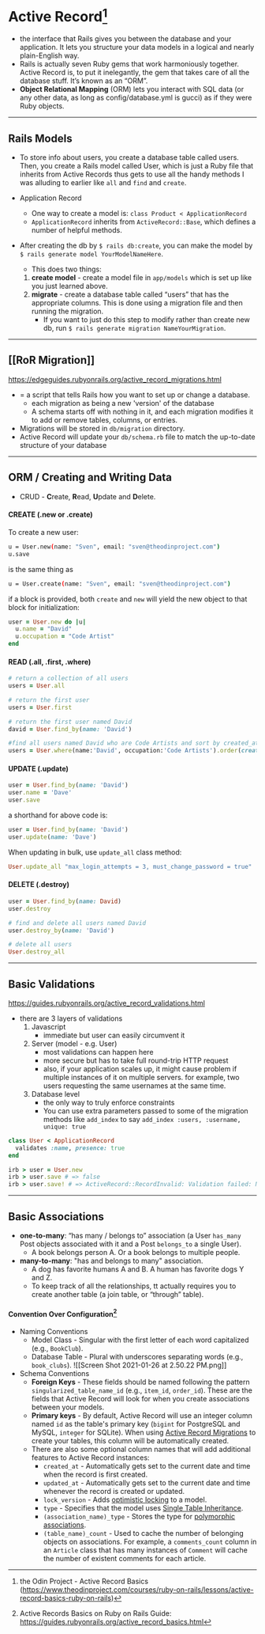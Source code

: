 # Active Record[^1]
- the interface that Rails gives you between the database and your application. It lets you structure your data models in a logical and nearly plain-English way.
- Rails is actually seven Ruby gems that work harmoniously together. Active Record is, to put it inelegantly, the gem that takes care of all the database stuff. It’s known as an “ORM”. 
- **Object Relational Mapping** (ORM) lets you interact with SQL data (or any other data, as long as config/database.yml is gucci) as if they were Ruby objects.
<hr>


## Rails Models
- To store info about users, you create a database table called users. Then, you create a Rails model called User, which is just a Ruby file that inherits from Active Records  thus gets to use all the handy methods I was alluding to earlier like `all` and `find` and `create`.

- Application Record
	- One way to create a model is: 
			```
			class Product < ApplicationRecord
			```
	- `ApplicationRecord` inherits from `ActiveRecord::Base`, which defines a number of helpful methods.
		

- After creating the db by `$ rails db:create`, you can make the model by `$ rails generate model YourModelNameHere`.
	- This does two things: 
	1.  **create model** - create a model file in `app/models` which is set up like you just learned above.
	2.  **migrate** - create a database table called “users” that has the appropriate columns. This is done using a migration file and then running the migration.
		- If you want to just do this step to modify rather than create new db, run `$ rails generate migration NameYourMigration`.

<hr>

## [[RoR Migration]]
https://edgeguides.rubyonrails.org/active_record_migrations.html
- = a script that tells Rails how you want to set up or change a database.
	- each migration as being a new 'version' of the database
	- A schema starts off with nothing in it, and each migration modifies it to add or remove tables, columns, or entries.
- Migrations will be stored in `db/migration` directory.
- Active Record will update your `db/schema.rb` file to match the up-to-date structure of your database

<hr>

## ORM / Creating and Writing Data
- CRUD - **C**reate, **R**ead, **U**pdate and **D**elete.

#### CREATE (.new or .create)

To create a new user:

```bash
u = User.new(name: "Sven", email: "sven@theodinproject.com")
u.save
```
is the same thing as

```bash
u = User.create(name: "Sven", email: "sven@theodinproject.com")
```

if a block is provided, both `create` and `new` will yield the new object to that block for initialization:
```ruby
user = User.new do |u|
  u.name = "David"
  u.occupation = "Code Artist"
end
```

#### READ (.all, .first, .where)
```ruby
# return a collection of all users
users = User.all
```
```ruby
# return the first user
users = User.first
```
```ruby
# return the first user named David
david = User.find_by(name: 'David')
```
```ruby
#find all users named David who are Code Artists and sort by created_at in reverse chronological order
users = User.where(name:'David', occupation:'Code Artists').order(created_at: :desc)
```

#### UPDATE (.update)
```ruby
user = User.find_by(name: 'David')
user.name = 'Dave'
user.save
```
a shorthand for above code is:
```ruby
user = User.find_by(name: 'David')
user.update(name: 'Dave')
```
When updating in bulk, use `update_all` class method:
```ruby
User.update_all "max_login_attempts = 3, must_change_password = true"
```

#### DELETE (.destroy)
```ruby
user = User.find_by(name: David)
user.destroy
```
```ruby
# find and delete all users named David
user.destroy_by(name: 'David')

# delete all users
User.destroy_all
```

<hr>

## Basic Validations
https://guides.rubyonrails.org/active_record_validations.html

- there are 3 layers of validations
	1. Javascript
		- immediate but user can easily circumvent it
	2. Server (model - e.g. User)
		- most validations can happen here
		- more secure but has to take full round-trip HTTP request
		- also, if your application scales up, it might cause problem if multiple instances of it on multiple servers. for example, two users requesting the same usernames at the same time.
	3. Database level
		- the only way to truly enforce constraints
		- You can use extra parameters passed to some of the migration methods like `add_index` to say `add_index :users, :username, unique: true`

```ruby
class User < ApplicationRecord
  validates :name, presence: true
end
```

```ruby
irb > user = User.new
irb > user.save # => false
irb > user.save! # => ActiveRecord::RecordInvalid: Validation failed: Name can't be blank
```

<hr>

## Basic Associations

- **one-to-many**: “has many / belongs to” association (a User `has_many` Post objects associated with it and a Post `belongs_to` a single User).
	- A book belongs person A. Or a book belongs to multiple people.
- **many-to-many**: "has and belongs to many" association.
	- A dog has favorite humans A and B. A human has favorite dogs Y and Z.
	- To keep track of all the relationships, tt actually requires you to create another table (a join table, or “through” table).

#### Convention Over Configuration[^2]
- Naming Conventions
	-   Model Class - Singular with the first letter of each word capitalized (e.g., `BookClub`).
	-   Database Table - Plural with underscores separating words (e.g., `book_clubs`).
	![[Screen Shot 2021-01-26 at 2.50.22 PM.png]]
-   Schema Conventions
	-   **Foreign Keys** -    These fields should be named following the pattern `singularized_table_name_id` (e.g., `item_id`, `order_id`). These are the fields that Active Record will look for when you create associations between your models.
	-   **Primary keys** \- By default, Active Record will use an integer column named `id` as the table's primary key (`bigint` for PostgreSQL and MySQL, `integer` for SQLite). When using [Active Record Migrations](https://guides.rubyonrails.org/active_record_migrations.html) to create your tables, this column will be automatically created.
	-   There are also some optional column names that will add additional features to Active Record instances:
		-   `created_at` \- Automatically gets set to the current date and time when the record is first created.
		-   `updated_at` \- Automatically gets set to the current date and time whenever the record is created or updated.
		-   `lock_version` \- Adds [optimistic locking](https://api.rubyonrails.org/v6.1.1/classes/ActiveRecord/Locking.html) to a model.
		-   `type` \- Specifies that the model uses [Single Table Inheritance](https://api.rubyonrails.org/v6.1.1/classes/ActiveRecord/Base.html#class-ActiveRecord::Base-label-Single+table+inheritance).
		-   `(association_name)_type` \- Stores the type for [polymorphic associations](https://guides.rubyonrails.org/association_basics.html#polymorphic-associations).
		-   `(table_name)_count` \- Used to cache the number of belonging objects on associations. For example, a `comments_count` column in an `Article` class that has many instances of `Comment` will cache the number of existent comments for each article.


[^1]: the Odin Project - Active Record Basics (https://www.theodinproject.com/courses/ruby-on-rails/lessons/active-record-basics-ruby-on-rails)

[^2]: Active Records Basics on Ruby on Rails Guide: https://guides.rubyonrails.org/active_record_basics.html